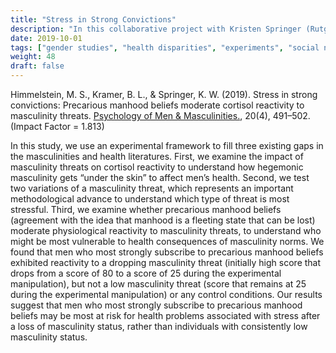 ```yaml
---
title: "Stress in Strong Convictions"
description: "In this collaborative project with Kristen Springer (Rutgers Sociology) and Mary Himmelstein (Kent State Psychology), we examined the impact of masculinity threats on cortisol reactivity to understand how hegemonic masculinity gets “under the skin” to affect men’s health."
date: 2019-10-01
tags: ["gender studies", "health disparities", "experiments", "social neuroscience"]
weight: 48
draft: false
---
```


Himmelstein, M. S., Kramer, B. L., & Springer, K. W. (2019). Stress in strong convictions: Precarious manhood beliefs moderate cortisol reactivity to masculinity threats. [Psychology of Men & Masculinities.](https://psycnet.apa.org/fulltext/2018-48728-001.html), 20(4), 491–502. (Impact Factor = 1.813)

In this study, we use an experimental framework to fill three existing gaps in the masculinities and health literatures. First, we examine the impact of masculinity threats on cortisol reactivity to understand how hegemonic masculinity gets “under the skin” to affect men’s health. Second, we test two variations of a masculinity threat, which represents an important methodological advance to understand which type of threat is most stressful. Third, we examine whether precarious manhood beliefs (agreement with the idea that manhood is a fleeting state that can be lost) moderate physiological reactivity to masculinity threats, to understand who might be most vulnerable to health consequences of masculinity norms. We found that men who most strongly subscribe to precarious manhood beliefs exhibited reactivity to a dropping masculinity threat (initially high score that drops from a score of 80 to a score of 25 during the experimental manipulation), but not a low masculinity threat (score that remains at 25 during the experimental manipulation) or any control conditions. Our results suggest that men who most strongly subscribe to precarious manhood beliefs may be most at risk for health problems associated with stress after a loss of masculinity status, rather than individuals with consistently low masculinity status.